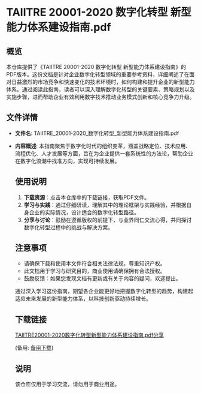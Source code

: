 # TAIITRE 20001-2020 数字化转型 新型能力体系建设指南.pdf

## 概览

本仓库提供了《TAIITRE 20001-2020 数字化转型 新型能力体系建设指南》的PDF版本。这份文档是针对企业数字化转型领域的重要参考资料，详细阐述了在面对日益激烈的市场竞争和快速变化的技术环境时，如何构建和提升企业的新型能力体系。通过阅读此指南，读者可以深入理解数字化转型的关键要素、策略规划以及实施步骤，进而帮助企业有效利用数字技术推动业务模式创新和核心竞争力升级。

## 文件详情

- **文件名**: TAIITRE_20001-2020_数字化转型_新型能力体系建设指南.pdf
- **内容概述**: 本指南聚焦于数字化时代的组织变革，涵盖战略定位、技术应用、流程优化、人才发展等方面，旨在为企业提供一套系统性的方法论，帮助企业在数字化浪潮中找准方向，实现可持续发展。

  ## 使用说明

  1. **下载资源**：点击本仓库中的下载链接，获取PDF文件。
  2. **学习与实践**：通过仔细研读，理解其中的理论框架与实践经验，并根据自身企业的实际情况，设计适合的数字化转型路径。
  3. **分享与讨论**：鼓励在遵循版权的前提下，与业界同仁交流心得，共同探讨数字化转型过程中的挑战与解决方案。

  ## 注意事项

  - 请确保下载和使用本文件符合相关法律法规，尊重知识产权。
  - 此文档用于学习与研究目的，商业使用请确保拥有合法授权。
  - 鼓励反馈：如果您发现文档有更新或有关于内容的疑问，欢迎提出。

  通过深入学习这份指南，期望各企业能更好地把握数字化转型的趋势，构建起适应未来发展的新型能力体系，以科技创新驱动持续增长。

  ## 下载链接
  [TAIITRE20001-2020数字化转型新型能力体系建设指南.pdf分享](https://pan.quark.cn/s/044c81f1b578) 

  (备用: [备用下载](https://pan.baidu.com/s/18tJUJAmsnZsSQDYO3Eb3Zg?pwd=1234))

  ## 说明

  该仓库仅用于学习交流，请勿用于商业用途。
